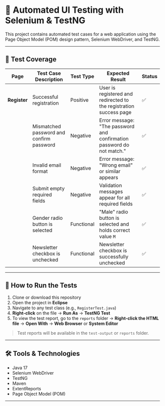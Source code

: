 # 🧪 Automated UI Testing with Selenium & TestNG

This project contains automated test cases for a web application using the Page Object Model (POM) design pattern, Selenium WebDriver, and TestNG.

---

## 📄 Test Coverage

| Page          | Test Case Description                         | Test Type   | Expected Result                                                                 | Status |
|---------------|-----------------------------------------------|-------------|---------------------------------------------------------------------------------|--------|
| **Register**  | Successful registration                       | Positive    | User is registered and redirected to the registration success page              | ✅     |
|               | Mismatched password and confirm password      | Negative    | Error message: "The password and confirmation password do not match."           | ✅     |
|               | Invalid email format                          | Negative    | Error message: "Wrong email" or similar appears                                 | ✅     |
|               | Submit empty required fields                  | Negative    | Validation messages appear for all required fields                              | ✅     |
|               | Gender radio button is selected               | Functional  | "Male" radio button is selected and holds correct value `M`                     | ✅     |
|               | Newsletter checkbox is unchecked              | Functional  | Newsletter checkbox is successfully unchecked                                   | ✅     |

---

## 🚀 How to Run the Tests

1. Clone or download this repository  
2. Open the project in **Eclipse**  
3. Navigate to any test class (e.g., `RegisterTest.java`)  
4. **Right-click** on the file → **Run As** → **TestNG Test**  
5. To view the test report, go to the `reports` folder → **Right-click the HTML file** → **Open With** → **Web Browser** or **System Editor**

> Test reports will be available in the `test-output` or `reports` folder.

---

## 🛠️ Tools & Technologies

- Java 17
- Selenium WebDriver
- TestNG
- Maven
- ExtentReports
- Page Object Model (POM)

---
